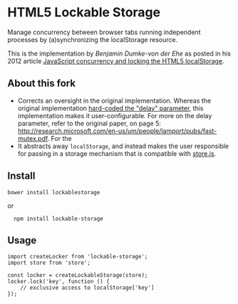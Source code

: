 # HTML5 Lockable Storage 

Manage concurrency between browser tabs running independent processes by (a)synchronizing the localStorage resource.

This is the implementation by *Benjamin Dumke-von der Ehe* as posted in his 2012 article [JavaScript concurrency and locking the HTML5 localStorage](http://balpha.de/2012/03/javascript-concurrency-and-locking-the-html5-localstorage/).

## About this fork

- Corrects an oversight in the original implementation. Whereas the original implementation [hard-coded the "delay" parameter](https://github.com/elad/LockableStorage/blob/master/LockableStorage.js#L79), this implementation makes it user-configurable. For more on the delay parameter, refer to the original paper, on page 5: http://research.microsoft.com/en-us/um/people/lamport/pubs/fast-mutex.pdf. For the 
- It abstracts away `localStorage`, and instead makes the user responsible for passing in a storage mechanism that is compatible with [store.js](https://github.com/marcuswestin/store.js/).

## Install

    bower install lockablestorage

or

```
  npm install lockable-storage
```

## Usage
    import createLocker from 'lockable-storage';
    import store from 'store';

    const locker = createLockableStorage(store);
    locker.lock('key', function () {
        // exclusive access to localStorage['key']
    });
